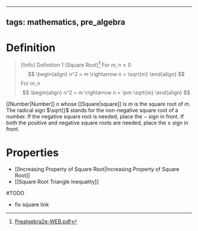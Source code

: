 
---
tags: mathematics, pre_algebra
---

# Definition

> [!info] Definition 1 (Square Root)[^1]
> For $m, n \geq 0$
> $$
> \begin{align}
> n^2 = m \rightarrow n = \sqrt{m}
> \end{align}
> $$
> For $m, n$
> $$
> \begin{align}
> n^2 = m \rightarrow n = \pm \sqrt{m}
> \end{align}
> $$

[[Number|Number]] $n$ whose [[Square|square]] is $m$ is the square root of $m$. The radical sign $\sqrt{}$ stands for the non-negative square root of a number. If the negative square root is needed, place the $-$ sign in front. If both the positive and negative square roots are needed, place the $\pm$ sign in front.

# Properties
- [[Increasing Property of Square Root|Increasing Property of Square Root]]
- [[Square Root Triangle Inequality]]

#TODO 
- fix square link

[^1]: [Prealgebra2e-WEB.pdf](zotero://open-pdf/library/items/W4QW2QZI?page=503)